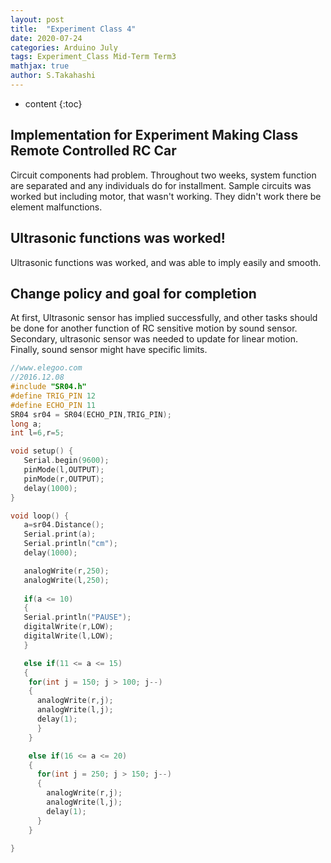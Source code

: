```yaml
---
layout: post
title:  "Experiment Class 4"
date: 2020-07-24
categories: Arduino July
tags: Experiment_Class Mid-Term Term3
mathjax: true
author: S.Takahashi
---
```


* content
{:toc}

## Implementation for Experiment Making Class Remote Controlled RC Car

Circuit components had problem. Throughout two weeks, system function are separated and any individuals do for installment. Sample circuits was worked but including motor, that wasn't working. They didn't work there be element malfunctions.

## Ultrasonic functions was worked!

Ultrasonic functions was worked, and was able to imply easily and smooth.


## Change policy and goal for completion

At first, Ultrasonic sensor has implied successfully, and other tasks should be done for another function of RC sensitive motion by sound sensor.
Secondary, ultrasonic sensor was needed to update for linear motion.
Finally, sound sensor might have specific limits.

```c
//www.elegoo.com
//2016.12.08
#include "SR04.h"
#define TRIG_PIN 12
#define ECHO_PIN 11
SR04 sr04 = SR04(ECHO_PIN,TRIG_PIN);
long a;
int l=6,r=5;

void setup() {
   Serial.begin(9600);
   pinMode(l,OUTPUT);
   pinMode(r,OUTPUT);
   delay(1000);
}

void loop() {
   a=sr04.Distance();
   Serial.print(a);
   Serial.println("cm");
   delay(1000);

   analogWrite(r,250);
   analogWrite(l,250);
   
   if(a <= 10)
   {
   Serial.println("PAUSE");
   digitalWrite(r,LOW);
   digitalWrite(l,LOW);
   }

   else if(11 <= a <= 15)
   {
    for(int j = 150; j > 100; j--)
    {
      analogWrite(r,j);
      analogWrite(l,j);
      delay(1);
      }
    }

    else if(16 <= a <= 20)
    {
      for(int j = 250; j > 150; j--)
      {
        analogWrite(r,j);
        analogWrite(l,j);
        delay(1);
      }
    }
   
}
```